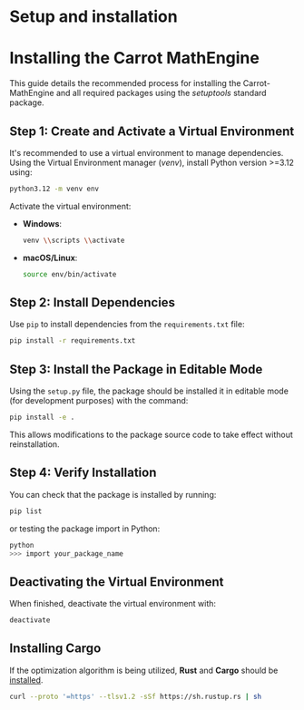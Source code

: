 # Setup and installation

# Installing the Carrot MathEngine

This guide details the recommended process for installing the Carrot-MathEngine and all required packages using the _setuptools_ standard package.

## Step 1: Create and Activate a Virtual Environment

It's recommended to use a virtual environment to manage dependencies. Using the Virtual Environment manager (_venv_), install Python version >=3.12 using:

```sh
python3.12 -m venv env
```

Activate the virtual environment:

- **Windows**:
  ```sh
  venv \\scripts \\activate
  ```
- **macOS/Linux**:
  ```sh
  source env/bin/activate
  ```

## Step 2: Install Dependencies

Use `pip` to install dependencies from the `requirements.txt` file:

```sh
pip install -r requirements.txt
```

## Step 3: Install the Package in Editable Mode

Using the `setup.py` file, the package should be installed it in editable mode (for development purposes) with the command:

```sh
pip install -e .
```

This allows modifications to the package source code to take effect without reinstallation. 

## Step 4: Verify Installation

You can check that the package is installed by running:

```sh
pip list
```

or testing the package import in Python:

```sh
python
>>> import your_package_name
```

## Deactivating the Virtual Environment

When finished, deactivate the virtual environment with:

```sh
deactivate
```

## Installing Cargo

If the optimization algorithm is being utilized, **Rust** and **Cargo** should be [installed](https://doc.rust-lang.org/cargo/getting-started/installation.html). 

```sh
curl --proto '=https' --tlsv1.2 -sSf https://sh.rustup.rs | sh
```

